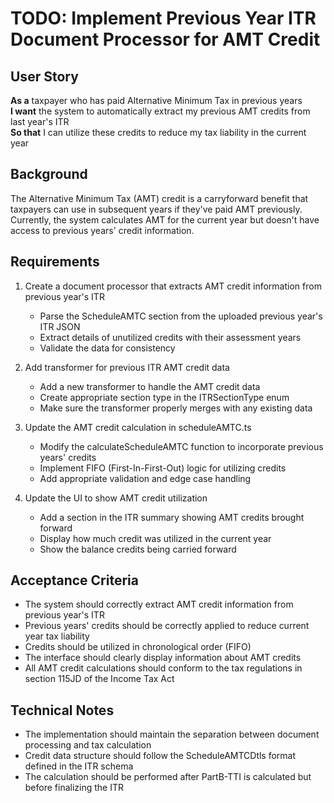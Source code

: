 # TODO: Implement Previous Year ITR Document Processor for AMT Credit

## User Story

**As a** taxpayer who has paid Alternative Minimum Tax in previous years  
**I want** the system to automatically extract my previous AMT credits from last year's ITR  
**So that** I can utilize these credits to reduce my tax liability in the current year

## Background

The Alternative Minimum Tax (AMT) credit is a carryforward benefit that taxpayers can use in subsequent years if they've paid AMT previously. Currently, the system calculates AMT for the current year but doesn't have access to previous years' credit information.

## Requirements

1. Create a document processor that extracts AMT credit information from previous year's ITR
   - Parse the ScheduleAMTC section from the uploaded previous year's ITR JSON
   - Extract details of unutilized credits with their assessment years
   - Validate the data for consistency

2. Add transformer for previous ITR AMT credit data
   - Add a new transformer to handle the AMT credit data
   - Create appropriate section type in the ITRSectionType enum
   - Make sure the transformer properly merges with any existing data

3. Update the AMT credit calculation in scheduleAMTC.ts
   - Modify the calculateScheduleAMTC function to incorporate previous years' credits
   - Implement FIFO (First-In-First-Out) logic for utilizing credits
   - Add appropriate validation and edge case handling

4. Update the UI to show AMT credit utilization
   - Add a section in the ITR summary showing AMT credits brought forward
   - Display how much credit was utilized in the current year
   - Show the balance credits being carried forward

## Acceptance Criteria

- The system should correctly extract AMT credit information from previous year's ITR
- Previous years' credits should be correctly applied to reduce current year tax liability
- Credits should be utilized in chronological order (FIFO)
- The interface should clearly display information about AMT credits
- All AMT credit calculations should conform to the tax regulations in section 115JD of the Income Tax Act

## Technical Notes

- The implementation should maintain the separation between document processing and tax calculation
- Credit data structure should follow the ScheduleAMTCDtls format defined in the ITR schema
- The calculation should be performed after PartB-TTI is calculated but before finalizing the ITR 